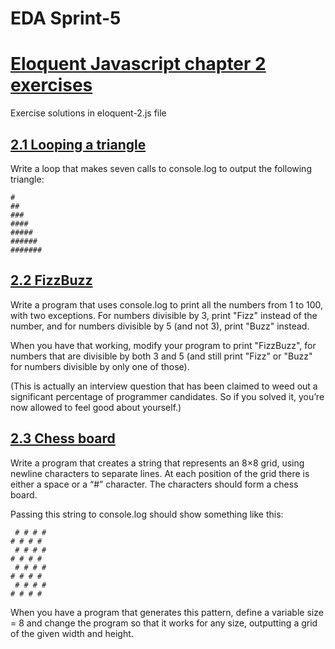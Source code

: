 # EDA Sprint-5
# [Eloquent Javascript chapter 2 exercises](http://eloquentjavascript.net/02_program_structure.html#h_5Hz2kiaaXp)

Exercise solutions in eloquent-2.js file

## [2.1 Looping a triangle](http://eloquentjavascript.net/02_program_structure.html#h_umoXp9u0e7)
Write a loop that makes seven calls to console.log to output the following triangle:
```
#
##
###
####
#####
######
#######
```
## [2.2 FizzBuzz](http://eloquentjavascript.net/02_program_structure.html#h_umoXp9u0e7)
Write a program that uses console.log to print all the numbers from 1 to 100, with two exceptions. For numbers divisible by 3, print "Fizz" instead of the number, and for numbers divisible by 5 (and not 3), print "Buzz" instead.

When you have that working, modify your program to print "FizzBuzz", for numbers that are divisible by both 3 and 5 (and still print "Fizz" or "Buzz" for numbers divisible by only one of those).

(This is actually an interview question that has been claimed to weed out a significant percentage of programmer candidates. So if you solved it, you’re now allowed to feel good about yourself.)

## [2.3 Chess board](http://eloquentjavascript.net/02_program_structure.html#h_5Hz2kiaaXp)
Write a program that creates a string that represents an 8×8 grid, using newline characters to separate lines. At each position of the grid there is either a space or a “#” character. The characters should form a chess board.

Passing this string to console.log should show something like this:
```
 # # # #
# # # #
 # # # #
# # # #
 # # # #
# # # #
 # # # #
# # # #
```

When you have a program that generates this pattern, define a variable size = 8 and change the program so that it works for any size, outputting a grid of the given width and height.